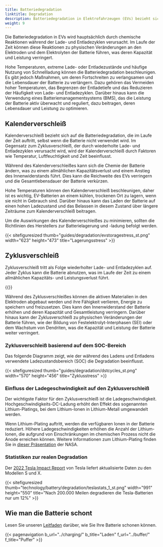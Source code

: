 ```yaml
---
title: Batteriedegradation
linktitle: Degradation
description: Batteriedegradation in Elektrofahrzeugen (EVs) bezieht sich auf den allmählichen Verlust der Kapazität oder Leistung einer Batterie im Laufe der Zeit, was die Reichweite des Fahrzeugs beeinträchtigen kann. Wie bei anderen Batterietypen wird dies durch eine Kombination von Faktoren verursacht.
weight: 9
---
```

<!-- markdownlint-disable MD033 -->

Die Batteriedegradation in EVs wird hauptsächlich durch chemische Reaktionen während der Lade- und Entladezyklen verursacht. Im Laufe der Zeit können diese Reaktionen zu physischen Veränderungen an den Elektroden und dem Elektrolyten der Batterie führen, was deren Kapazität und Leistung verringert.

Hohe Temperaturen, extreme Lade- oder Entladezustände und häufige Nutzung von Schnellladung können die Batteriedegradation beschleunigen. Es gibt jedoch Maßnahmen, um deren Fortschreiten zu verlangsamen und die Lebensdauer der Batterie zu verlängern. Dazu gehören das Vermeiden hoher Temperaturen, das Begrenzen der Entladetiefe und das Reduzieren der Häufigkeit von Lade- und Entladezyklen. Darüber hinaus kann die Verwendung eines Batteriemanagementsystems (BMS), das die Leistung der Batterie aktiv überwacht und reguliert, dazu beitragen, deren Lebensdauer und Leistung zu optimieren.

## Kalenderverschleiß

Kalenderverschleiß bezieht sich auf die Batteriedegradation, die im Laufe der Zeit auftritt, selbst wenn die Batterie nicht verwendet wird. Im Gegensatz zum Zyklusverschleiß, der durch wiederholte Lade- und Entladezyklen verursacht wird, wird der Kalenderverschleiß durch Faktoren wie Temperatur, Luftfeuchtigkeit und Zeit beeinflusst.

Während des Kalenderverschleißes kann sich die Chemie der Batterie ändern, was zu einem allmählichen Kapazitätsverlust und einem Anstieg des Innenwiderstands führt. Dies kann die Reichweite des EVs verringern und die Gesamtlebensdauer der Batterie verkürzen.

Hohe Temperaturen können den Kalenderverschleiß beschleunigen, daher ist es wichtig, EV-Batterien an einem kühlen, trockenen Ort zu lagern, wenn sie nicht in Gebrauch sind. Darüber hinaus kann das Laden der Batterie auf einen hohen Ladezustand und das Belassen in diesem Zustand über längere Zeiträume zum Kalenderverschleiß beitragen.

Um die Auswirkungen des Kalenderverschleißes zu minimieren, sollten die Richtlinien des Herstellers zur Batterielagerung und -ladung befolgt werden.

{{< sitefiguresized thumb="guides/degradation/evstoragestress_st.png" width="623" height="473" title="Lagerungsstress" >}}

## Zyklusverschleiß

Zyklusverschleiß tritt als Folge wiederholter Lade- und Entladezyklen auf. Jeder Zyklus kann die Batterie abnutzen, was im Laufe der Zeit zu einem allmählichen Kapazitäts- und Leistungsverlust führt.

{{<evkxdisplayaddarticle />}}

Während des Zyklusverschleißes können die aktiven Materialien in den Elektroden abgebaut werden und ihre Fähigkeit verlieren, Energie zu speichern und freizusetzen. Dies kann den Innenwiderstand der Batterie erhöhen und deren Kapazität und Gesamtleistung verringern. Darüber hinaus kann der Zyklusverschleiß zu physischen Veränderungen der Batterie führen, wie der Bildung von Festelektrolyt-Interphasen (SEI) oder dem Wachstum von Dendriten, was die Kapazität und Leistung der Batterie weiter verringert.

### Zyklusverschleiß basierend auf dem SOC-Bereich

Das folgende Diagramm zeigt, wie der während des Ladens und Entladens verwendete Ladezustandsbereich (SOC) die Degradation beeinflusst.

{{< sitefiguresized thumb="guides/degradation/dstcycles_st.png" width="570" height="456" title="Zyklusstress" >}}

### Einfluss der Ladegeschwindigkeit auf den Zyklusverschleiß

Der wichtigste Faktor für den Zyklusverschleiß ist die Ladegeschwindigkeit. Hochgeschwindigkeits-DC-Ladung erhöht den Effekt des sogenannten Lithium-Platings, bei dem Lithium-Ionen in Lithium-Metall umgewandelt werden.

Wenn Lithium-Plating auftritt, werden die verfügbaren Ionen in der Batterie reduziert. Höhere Ladegeschwindigkeiten erhöhen die Anzahl der Lithium-Ionen, die aufgrund von Einschränkungen im chemischen Prozess nicht die Anode erreichen können. Weitere Informationen zum Lithium-Plating finden Sie in [dieser Präsentation](https://www.nasa.gov/sites/default/files/atoms/files/1-lithium_plating_azimmerman.pdf) der NASA.

### Statistiken zur realen Degradation

Der [2022 Tesla Impact Report](https://www.tesla.com/ns_videos/2022-tesla-impact-report-highlights.pdf) von Tesla liefert aktualisierte Daten zu den Modellen S und X.

{{< sitefiguresized thumb="technology/battery/degradation/teslastats_1_st.png" width="991" height="550" title="Nach 200.000 Meilen degradieren die Tesla-Batterien nur um 12%" >}}

## Wie man die Batterie schont

Lesen Sie unseren [Leitfaden](../../../guides/protectingbattery/) darüber, wie Sie Ihre Batterie schonen können.

{{< pagenavigation b_url="../charging/" b_title="Laden" f_url="../buffer/" f_title="Puffer" >}}